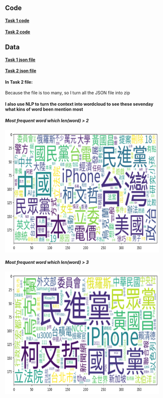 ## Code
#### [Task 1 code](https://github.com/kevin000001505/PPT_Scraping/blob/main/ppt_scrapy/ppt_scrapy/spiders/scrapy_doc.py)
#### [Task 2 code](https://github.com/kevin000001505/PPT_Scraping/blob/main/ppt_scrapy/ppt_scrapy/spiders/scrapy_doc2.py)

## Data
#### [Task 1 json file](https://github.com/kevin000001505/PPT_Scraping/blob/main/ppt_scrapy/task1_results.json)
#### [Task 2 json file](https://github.com/kevin000001505/PPT_Scraping/tree/main/ppt_scrapy/data)
#### In Task 2 file: 
Because the file is too many, so I turn all the JSON file into zip

#### I also use NLP to turn the context into wordcloud to see these sevenday what kins of word been mention most
##### Most frequent word which len(word) > 2
<img src="Text_Mining/word_cloud2.png" alt="Example Image" title="An example image" width="700" height="400" />

##### Most frequent word which len(word) > 3
<img src="Text_Mining/word_cloud3.png" alt="Example Image" title="An example image" width="700" height="400" />


